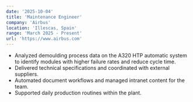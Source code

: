 ```yaml
---
date: '2025-10-04'
title: 'Maintenance Engineer'
company: 'Airbus'
location: 'Illescas, Spain'
range: 'March 2025 - Present'
url: 'https://www.airbus.com'
---
```


- Analyzed demoulding process data on the A320 HTP automatic system to identify modules with higher failure rates and reduce cycle time.
- Delivered technical specifications and coordinated with external suppliers.
- Automated document workflows and managed intranet content for the team.
- Supported daily production routines within the plant.
